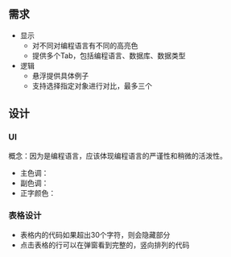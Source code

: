## 需求

- 显示
  - 对不同对编程语言有不同的高亮色
  - 提供多个Tab，包括编程语言、数据库、数据类型
- 逻辑
  - 悬浮提供具体例子
  - 支持选择指定对象进行对比，最多三个

## 设计

### UI

概念：因为是编程语言，应该体现编程语言的严谨性和稍微的活泼性。

- 主色调：
- 副色调：
- 正字颜色：

### 表格设计

- 表格内的代码如果超出30个字符，则会隐藏部分
- 点击表格的行可以在弹窗看到完整的，竖向排列的代码